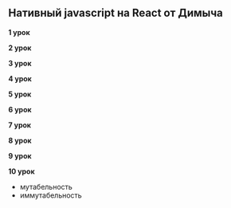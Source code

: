 ## Нативный javascript на React от Димыча
**1 урок**

**2 урок**

**3 урок**

**4 урок**

**5 урок**

**6 урок**

**7 урок**

**8 урок**

**9 урок**

**10 урок**
 - мутабельность
 - иммутабельность
